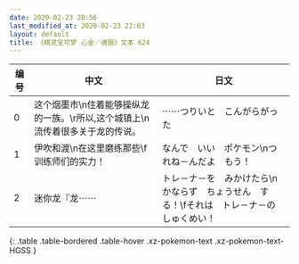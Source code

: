 ```yaml
---
date: 2020-02-23 20:56
last_modified_at: 2020-02-23 22:03
layout: default
title: 《精灵宝可梦 心金／魂银》文本 624
---
```

| 编号 | 中文 | 日文 |
| ---- | ---- | ---- |
| 0 | 这个烟墨市\n住着能够操纵龙的一族。\r所以,这个城镇上\n流传着很多关于龙的传说。 | ⋯⋯つりいと　こんがらがった |
| 1 | 伊吹和渡\n在这里磨练那些\f训练师们的实力！ | なんで　いい　ポケモン\nつれね－んだよ　もう！ |
| 2 | 迷你龙『龙⋯⋯ | トレ－ナ－を　みかけたら\nかならず　ちょうせん　する！\fそれは　トレ－ナ－の　しゅくめい！ |
{: .table .table-bordered .table-hover .xz-pokemon-text .xz-pokemon-text-HGSS }